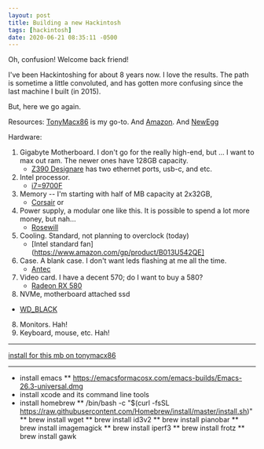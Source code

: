 ```yaml
---
layout: post
title: Building a new Hackintosh
tags: [hackintosh]
date: 2020-06-21 08:35:11 -0500
---
```

Oh, confusion! Welcome back friend!

I've been Hackintoshing for about 8 years now. I love the results.
The path is sometime a little convoluted, and has gotten more confusing
since the last machine I built (in 2015).

But, here we go again.

Resources: [TonyMacx86]() is my go-to. And [Amazon](). And [NewEgg]()

Hardware:
1. Gigabyte Motherboard. I don't go for the really high-end, but ...
   I want to max out ram. The newer ones have 128GB capacity.
   * [Z390 Designare](https://www.amazon.com/dp/B07K8RJZRG/?tag=tonymacx86com-20)
   has two ethernet ports, usb-c, and etc.
2. Intel processor.
   * [i7=9700F](https://www.amazon.com/gp/product/B07S8DWXT3/)
3. Memory -- I'm starting with half of MB capacity at 2x32GB, 
   * [Corsair](https://www.amazon.com/gp/product/B081BTGNDW/) or
4. Power supply, a modular one like this.    It is possible to spend a lot more money, but nah...
   * [Rosewill](https://www.amazon.com/gp/product/B00PCLGZOC)
5. Cooling. Standard, not planning to overclock (today)
   * [Intel standard fan](https://www.amazon.com/gp/product/B013U542QE]
6. Case. A blank case. I don't want leds flashing at me all the time.
   * [Antec](https://www.amazon.com/gp/product/B07LBXP8KZ)
7. Video card. I have a decent 570; do I want to buy a 580?
   * [Radeon RX 580](https://www.amazon.com/gp/product/B06Y66K3XD)
10. NVMe, motherboard attached ssd
   * [WD_BLACK](https://www.amazon.com/Black-SN750-NVMe-juego-interno/dp/B07TM6HQ3F/)
8. Monitors. Hah!
9. Keyboard, mouse, etc. Hah!
---
[install for this mb on tonymacx86](https://www.tonymacx86.com/threads/success-gigabyte-designare-z390-thunderbolt-3-i7-9700k-amd-rx-580.267551/)

---
* install emacs
** https://emacsformacosx.com/emacs-builds/Emacs-26.3-universal.dmg
* install xcode and its command line tools
* install homebrew
** /bin/bash -c "$(curl -fsSL https://raw.githubusercontent.com/Homebrew/install/master/install.sh)"
** brew install wget
** brew install id3v2
** brew install pianobar
** brew install imagemagick
** brew install iperf3
** brew install frotz
** brew install gawk
